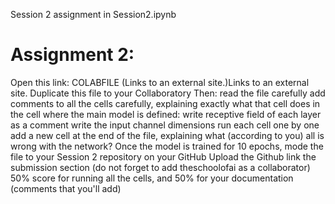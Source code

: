 Session 2 assignment in Session2.ipynb

# Assignment 2:
Open this link: COLABFILE (Links to an external site.)Links to an external site.
Duplicate this file to your Collaboratory
Then:
read the file carefully
add comments to all the cells carefully, explaining exactly what that cell does
in the cell where the main model is defined:
write receptive field of each layer as a comment
write the input channel dimensions
run each cell one by one
add a new cell at the end of the file, explaining what (according to you) all is wrong with the network?
Once the model is trained for 10 epochs, mode the file to your Session 2 repository on your GitHub
Upload the Github link the submission section (do not forget to add theschoolofai as a collaborator)
50% score for running all the cells, and 50% for your documentation (comments that you'll add)
